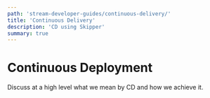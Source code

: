 ```yaml
---
path: 'stream-developer-guides/continuous-delivery/'
title: 'Continuous Delivery'
description: 'CD using Skipper'
summary: true
---
```


# Continuous Deployment

Discuss at a high level what we mean by CD and how we achieve it.
